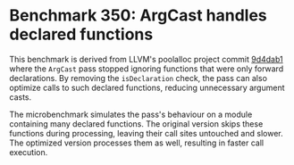 # Benchmark 350: ArgCast handles declared functions

This benchmark is derived from LLVM's poolalloc project commit [9d4dab1](https://github.com/llvm-mirror/poolalloc/commit/9d4dab1b90a4dbcf709fad6f5186db9f69bccc4c) where the `ArgCast` pass stopped ignoring functions that were only
forward declarations. By removing the `isDeclaration` check, the pass can
also optimize calls to such declared functions, reducing unnecessary argument
casts.

The microbenchmark simulates the pass's behaviour on a module containing many
declared functions. The original version skips these functions during
processing, leaving their call sites untouched and slower. The optimized
version processes them as well, resulting in faster call execution.
